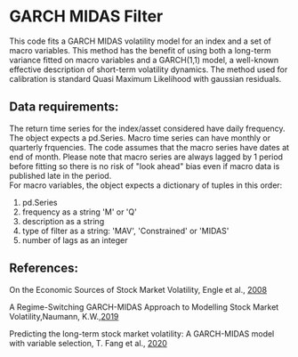 # GARCH MIDAS Filter

This code fits a GARCH MIDAS volatility model for an index and a set of macro variables.
This method has the benefit of using both a long-term variance fitted on macro variables and a GARCH(1,1) model, a well-known effective description of short-term volatility dynamics.
The method used for calibration is standard Quasi Maximum Likelihood with gaussian residuals.

## Data requirements:

The return time series for the index/asset considered have daily frequency. The object expects a pd.Series.
Macro time series can have monthly or quarterly frquencies. The code assumes that the macro series have dates at end of month.
Please note that macro series are always lagged by 1 period before fitting so there is no risk of "look ahead" bias even if macro data is published late in the period.  
For macro variables, the object expects a dictionary of tuples in this order: 
1) pd.Series
2) frequency as a string 'M' or 'Q'
3) description as a string
4) type of filter as a string: 'MAV', 'Constrained' or 'MIDAS'
5) number of lags as an integer

## References:

On the Economic Sources of Stock Market Volatility, Engle et al., [2008](https://papers.ssrn.com/sol3/papers.cfm?abstract_id=971310)

A Regime-Switching GARCH-MIDAS Approach to Modelling Stock Market Volatility,Naumann, K.W.,[2019](https://thesis.eur.nl/pub/50191) 

Predicting the long-term stock market volatility: A GARCH-MIDAS model with variable selection, T. Fang et al., [2020](https://faculty.ucr.edu/~taelee/paper/2020%20JEF.pdf)
